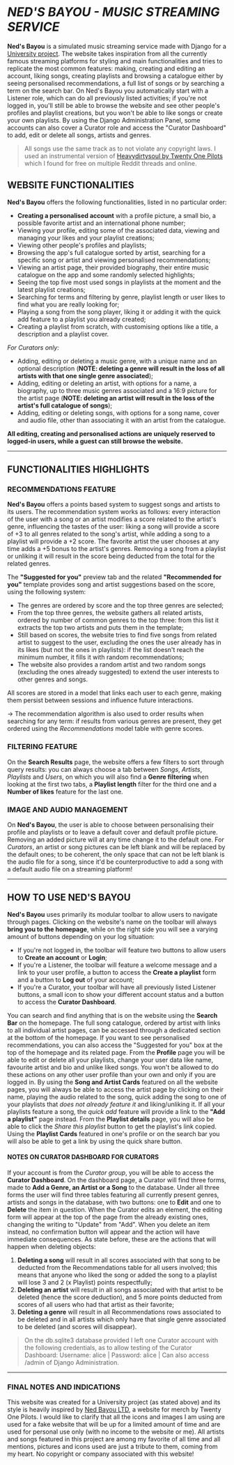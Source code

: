# *NED'S BAYOU - MUSIC STREAMING SERVICE*

**Ned's Bayou** is a simulated music streaming service made with Django for a [University project](https://www.ing-inl.unifi.it/vp-130-terzo-anno.html#).
The website takes inspiration from all the currently famous streaming platforms for styling and main functionalities and tries to replicate the most common features: making, creating and editing an account, liking songs, creating playlists and browsing a catalogue either by seeing personalised recommendations, a full list of songs or by searching a term on the search bar.
On Ned's Bayou you automatically start with a Listener role, which can do all previously listed activities; if you're not logged in, you'll still be able to browse the website and see other people's profiles and playlist creations, but you won't be able to like songs or create your own playlists.
By using the Django Administration Panel, some accounts can also cover a Curator role and access the "Curator Dashboard" to add, edit or delete all songs, artists and genres.

> All songs use the same track as to not violate any copyright laws. I used an instrumental version of [Heavydirtysoul by Twenty One Pilots](https://www.youtube.com/watch?v=lzXRdS9cynQ) which I found for free on multiple Reddit threads and online.

## WEBSITE FUNCTIONALITIES
**Ned's Bayou** offers the following functionalities, listed in no particular order:

- **Creating a personalised account** with a profile picture, a small bio, a possible favorite artist and an international phone number;
- Viewing your profile, editing some of the associated data, viewing and managing your likes and your playlist creations;
- Viewing other people's profiles and playlists;
- Browsing the app's full catalogue sorted by artist, searching for a specific song or artist and viewing personalised recommendations;
- Viewing an artist page, their provided biography, their entire music catalogue on the app and some randomly selected highlights;
- Seeing the top five most used songs in playlists at the moment and the latest playlist creations;
- Searching for terms and filtering by genre, playlist length or user likes to find what you are really looking for;
- Playing a song from the song player, liking it or adding it with the quick add feature to a playlist you already created;
- Creating a playlist from scratch, with customising options like a title, a description and a playlist cover.

*For Curators only:*
- Adding, editing or deleting a music genre, with a unique name and an optional description (**NOTE: deleting a genre will result in the loss of all artists with that one single genre associated**);
- Adding, editing or deleting an artist, with options for a name, a biography, up to three music genres associated and a 16:9 picture for the artist page (**NOTE: deleting an artist will result in the loss of the artist's full catalogue of songs**);
- Adding, editing or deleting songs, with options for a song name, cover and audio file, other than associating it with an artist from the catalogue.

**All editing, creating and personalised actions are uniquely reserved to logged-in users, while a guest can still browse the website.**

___________
## FUNCTIONALITIES HIGHLIGHTS

### RECOMMENDATIONS FEATURE
**Ned's Bayou** offers a points based system to suggest songs and artists to its users. 
The recommendation system works as follows: every interaction of the user with a song or an artist modifies a score related to the artist's genre, influencing the tastes of the user: liking a song will provide a score of +3 to all genres related to the song's artist, while adding a song to a playlist will provide a +2 score.
The favorite artist the user chooses at any time adds a +5 bonus to the artist's genres. Removing a song from a playlist or unliking it will result in the score being deducted from the total for the related genres.

The **"Suggested for you"** preview tab and the related **"Recommended for you"** template provides song and artist suggestions based on the score, using the following system: 
- The genres are ordered by score and the top three genres are selected;
- From the top three genres, the website gathers all related artists, ordered by number of common genres to the top three: from this list it extracts the top two artists and puts them in the template;
- Still based on scores, the website tries to find five songs from related artist to suggest to the user, excluding the ones the user already has in its likes (but not the ones in playlists): if the list doesn't reach the minimum number, it fills it with random recommendations;
- The website also provides a random artist and two random songs (excluding the ones already suggested) to extend the user interests to other genres and songs.

All scores are stored in a model that links each user to each genre, making them persist between sessions and influence future interactions.

-> The recommendation algorithm is also used to order results when searching for any term: if results from various genres are present, they get ordered using the *Recommendations* model table with genre scores.

### FILTERING FEATURE
On the **Search Results** page, the website offers a few filters to sort through query results: you can always choose a tab between *Songs*, *Artists*, *Playlists* and *Users*, on which you will also find a **Genre filtering** when looking at the first two tabs, a **Playlist length** filter for the third one and a **Number of likes** feature for the last one.

### IMAGE AND AUDIO MANAGEMENT
On **Ned's Bayou**, the user is able to choose between personalising their profile and playlists or to leave a default cover and default profile picture. Removing an added picture will at any time change it to the default one. For *Curators*, an artist or song pictures can be left blank and will be replaced by the default ones; to be coherent, the only space that can not be left blank is the audio file for a song, since it'd be counterproductive to add a song with a default audio file on a streaming platform!

___________
## HOW TO USE NED'S BAYOU
**Ned's Bayou** uses primarily its modular toolbar to allow users to navigate through pages. Clicking on the website's name on the toolbar will always **bring you to the homepage**, while on the right side you will see a varying amount of buttons depending on your log situation:
- If you're not logged in, the toolbar will feature two buttons to allow users to **Create an account** or **Login**;
- If you're a Listener, the toolbar will feature a welcome message and a link to your user profile, a button to access the **Create a playlist** form and a button to **Log out** of your account;
- If you're a Curator, your toolbar will have all previously listed Listener buttons, a small icon to show your different account status and a button to access the **Curator Dashboard**.

You can search and find anything that is on the website using the **Search Bar** on the homepage. The full song catalogue, ordered by artist with links to all individual artist pages, can be accessed through a dedicated section at the bottom of the homepage. If you want to see personalised recommendations, you can also access the "Suggested for you" box at the top of the homepage and its related page.
From the **Profile** page you will be able to edit or delete all your playlists, change your user data like name, favourite artist and bio and unlike liked songs. You won't be allowed to do these actions on any other user profile than your own and only if you are logged in.
By using the **Song and Artist Cards** featured on all the website pages, you will always be able to access the artist page by clicking on their name, playing the audio related to the song, quick adding the song to one of your playlists that *does not already feature it* and liking/unliking it. If all your playlists feature a song, the *quick add* feature will provide a link to the **"Add a playlist"** page instead.
From the **Playlist details** page, you will also be able to click the *Share this playlist* button to get the playlist's link copied. Using the **Playlist Cards** featured in one's profile or on the search bar you will also be able to get a link by using the quick share button.

#### NOTES ON CURATOR DASHBOARD FOR CURATORS
If your account is from the *Curator group*, you will be able to access the **Curator Dashboard**. On the dashboard page, a Curator will find three forms, made to **Add a Genre, an Artist or a Song** to the database. Under all three forms the user will find three tables featuring all currently present genres, artists and songs in the database, with two buttons: one to **Edit** and one to **Delete** the item in question.
When the Curator edits an element, the editing form will appear at the top of the page from the already existing ones, changing the writing to "Update" from "Add". When you delete an item instead, no confirmation button will appear and the action will have immediate consequences. As state before, these are the actions that will happen when deleting objects:
1. **Deleting a song** will result in all scores associated with that song to be deducted from the Recommendations table for all users involved; this means that anyone who liked the song or added the song to a playlist will lose 3 and 2 (x Playlist) points respectfully;
2. **Deleting an artist** will result in all songs associated with that artist to be deleted (hence the score deduction), and 5 more points deducted from scores of all users who had that artist as their favorite;
3. **Deleting a genre** will result in all Recommendations rows associated to be deleted and in all artists which only have that single genre associated to be deleted (and scores will disappear).

> On the db.sqlite3 database provided I left one Curator account with the following credentials, as to allow testing of the Curator Dashboard:
> Username: alice | Password: alice | Can also access /admin of Django Administration.

___________
### FINAL NOTES AND INDICATIONS
This website was created for a University project (as stated above) and its style is heavily inspired by [Ned Bayou LTD](https://europe.nedbayou.com/gb/), a website for merch by Twenty One Pilots. I would like to clarify that all the icons and images I am using are used for a fake website that will be up for a limited amount of time and are used for personal use only (with no income to the website or me). 
All artists and songs featured in this project are among my favorite of all time and all mentions, pictures and icons used are just a tribute to them, coming from my heart.
No copyright or company associated with this website!